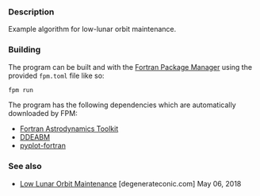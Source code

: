 ### Description

Example algorithm for low-lunar orbit maintenance.

### Building

The program can be built and with the [Fortran Package Manager](https://github.com/fortran-lang/fpm) using the provided `fpm.toml` file like so:

```bash
fpm run
```

The program has the following dependencies which are automatically downloaded by FPM:
* [Fortran Astrodynamics Toolkit](https://github.com/jacobwilliams/Fortran-Astrodynamics-Toolkit)
* [DDEABM](https://github.com/jacobwilliams/ddeabm)
* [pyplot-fortran](https://github.com/jacobwilliams/pyplot-fortran)

### See also

 * [Low Lunar Orbit Maintenance](https://degenerateconic.com/low-lunar-orbit-maintenance.html) [degenerateconic.com] May 06, 2018
